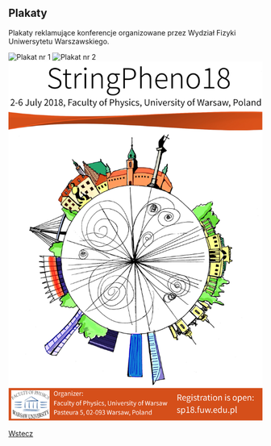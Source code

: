 ## Plakaty

Plakaty reklamujące konferencje organizowane przez Wydział Fizyki Uniwersytetu Warszawskiego.

<img src="plakat.jpg" alt="Plakat nr 1">

<img src="stringtheory.jpg" alt="Plakat nr 2">

<img src="string_pheno.jpg" alt="Plakat nr 3">

<ing src="plakat scalars 4.pdf" alt="Plakat nr 4">

<a href="https://pawelciosmak.github.io/portfolio">Wstecz</a>

